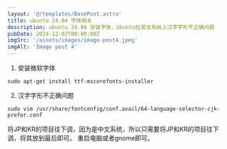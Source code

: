 ```yaml
---
layout: '@/templates/BasePost.astro'
title: ubuntu 24.04 字体相关
description: ubuntu 24.04 安装字体，Ubuntu在英文系统上汉字字形不正确问题
pubDate: 2024-12-02T00:00:00Z
imgSrc: '/assets/images/image-post4.jpeg'
imgAlt: 'Image post 4'
---
```


1. 安装微软字体
```
sudo apt-get install ttf-mscorefonts-installer
```
2. 汉字字形不正确问题
```
sudo vim /usr/share/fontconfig/conf.avail/64-language-selector-cjk-prefer.conf 
```
将JP和KR的项目往下调，因为是中文系统，所以只需要将JP和KR的项目往下调，将其放到最后即可。
重启电脑或者gnome即可。

